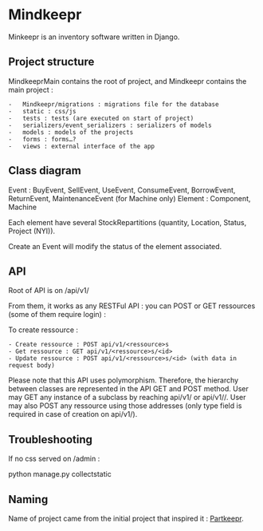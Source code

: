 # Mindkeepr

Minkeepr is an inventory software written in Django.


## Project structure

MindkeeprMain contains the root of project, and Mindkeepr contains
the main project :

    -   Mindkeepr/migrations : migrations file for the database
    -   static : css/js
    -   tests : tests (are executed on start of project)
    -   serializers/event_serializers : serializers of models
    -   models : models of the projects
    -   forms : forms…?
    -   views : external interface of the app

## Class diagram

Event : BuyEvent, SellEvent, UseEvent, ConsumeEvent, BorrowEvent, ReturnEvent, MaintenanceEvent (for Machine only)
Element  : Component, Machine

Each element have several StockRepartitions (quantity, Location, Status, Project (NYI)).

Create an Event will modify the status of the element associated.

## API

Root of API is on /api/v1/

From them, it works as any RESTFul API : you can POST or GET ressources (some of them require login) :

To create ressource :

    - Create ressource : POST api/v1/<ressource>s
    - Get ressource : GET api/v1/<ressource>s/<id>
    - Update ressource : POST api/v1/<ressource>s/<id> (with data in request body)

Please note that this API uses polymorphism. Therefore, the hierarchy between classes are represented in the API GET and POST method. User may GET any instance of a subclass by reaching api/v1/<rootressource> or api/v1/<rootressource>/<id>. User may also POST any ressource using those addresses (only type field is required in case of creation on api/v1/<rootressource>).

## Troubleshooting

If no css served on /admin :

python manage.py collectstatic

## Naming

Name of project came from the initial project that inspired it : [Partkeepr](https://partkeepr.org/).
